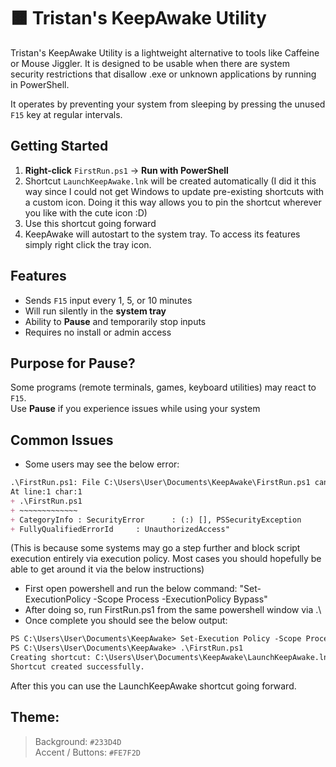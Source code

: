 # 🟧 Tristan's KeepAwake Utility
Tristan's KeepAwake Utility is a lightweight alternative to tools like Caffeine or Mouse Jiggler. It is designed to be usable when there are system security restrictions that disallow .exe or unknown applications by running in PowerShell. 

It operates by preventing your system from sleeping by pressing the unused `F15` key at regular intervals.

## Getting Started

1. **Right-click** `FirstRun.ps1` → **Run with PowerShell**
2. Shortcut `LaunchKeepAwake.lnk` will be created automatically (I did it this way since I could not get Windows to update pre-existing shortcuts with a custom icon. Doing it this way allows you to pin the shortcut wherever you like with the cute icon :D)
3. Use this shortcut going forward
4. KeepAwake will autostart to the system tray. To access its features simply right click the tray icon.

## Features
- Sends `F15` input every 1, 5, or 10 minutes
- Will run silently in the **system tray**
- Ability to **Pause** and temporarily stop inputs
- Requires no install or admin access

## Purpose for Pause?
Some programs (remote terminals, games, keyboard utilities) may react to `F15`.  
Use **Pause** if you experience issues while using your system

## Common Issues
 - Some users may see the below error:
````markdown
.\FirstRun.ps1: File C:\Users\User\Documents\KeepAwake\FirstRun.ps1 cannot be loaded because running scripts is disabled on this system. For more information, see about_Execution_Policies at https:/go.microsoft.com/fwlink/?LinkID=135170.
At line:1 char:1
+ .\FirstRun.ps1
+ ~~~~~~~~~~~~~
+ CategoryInfo : SecurityError		: (:) [], PSSecurityException
+ FullyQualifiedErrorId 	: UnauthorizedAccess"
````
(This is because some systems may go a step further and block script execution entirely via execution policy. Most cases you should hopefully be able to get around it via the below instructions)

- First open powershell and run the below command: 
"Set-ExecutionPolicy -Scope Process -ExecutionPolicy Bypass"
- After doing so, run FirstRun.ps1 from the same powershell window via .\
- Once complete you should see the below output:
````markdown
PS C:\Users\User\Documents\KeepAwake> Set-Execution Policy -Scope Process -ExecutionPolicy Bypass
PS C:\Users\User\Documents\KeepAwake> .\FirstRun.ps1
Creating shortcut: C:\Users\User\Documents\KeepAwake\LaunchKeepAwake.lnk
Shortcut created successfully.
````
After this you can use the LaunchKeepAwake shortcut going forward.

## Theme:  
> Background: `#233D4D`  
> Accent / Buttons: `#FE7F2D`
